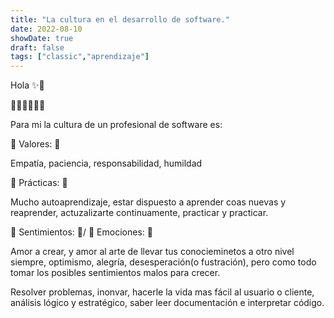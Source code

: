 ```yaml
---
title: "La cultura en el desarrollo de software."
date: 2022-08-10
showDate: true
draft: false
tags: ["classic","aprendizaje"]
---
```


Hola ✨🍃

👩‍💻👩‍💻👩‍💻

Para mi la cultura de un profesional de software es:

🌟 Valores: 🌟 

Empatía, paciencia, responsabilidad, humildad

🌟 Prácticas: 🌟

Mucho autoaprendizaje, estar dispuesto a aprender coas nuevas y reaprender, actuzalizarte continuamente, practicar y practicar.

🌟 Sentimientos: 🌟/ 🌟 Emociones: 🌟 

Amor a crear, y amor al arte de llevar tus conocieminetos a otro nivel siempre, optimismo, alegría, desesperación(o fustración), pero como todo tomar los posibles sentimientos malos para crecer.

Resolver problemas, inonvar, hacerle la vida mas fácil al usuario o cliente, análisis lógico y estratégico, saber leer documentación e interpretar código.
